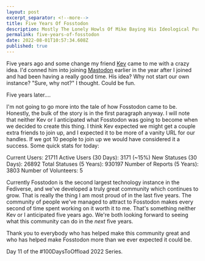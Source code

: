 ```yaml
---
layout: post
excerpt_separator: <!--more-->
title: Five Years Of Fosstodon
description: Mostly The Lonely Howls Of Mike Baying His Ideological Purity At The Moon
permalink: five-years-of-fosstodon
date: 2022-08-01T10:57:34.608Z
published: true
---
```


Five years ago and some change my friend [Kev](https://fosstodon.org/@kev) came to me with a crazy idea. I'd conned him into joining [Mastodon](https://joinmastodon.org) earlier in the year after I joined and had been having a really good time. His idea? Why not start our own instance? "Sure, why not?" I thought. Could be fun.

Five years later....

<!--more-->

I'm not going to go more into the tale of how Fosstodon came to be. Honestly, the bulk of the story is in the first paragraph anyway. I will note that neither Kev or I anticipated what Fosstodon was going to become when we decided to create this thing. I think Kev expected we might get a couple extra friends to join up, and I expected it to be more of a vanity URL for our handles. If we got 10 people to join up we would have considered it a success. Some quick stats for today:

Current Users: 21711
Active Users (30 Days): 3171 (~15%)
New Statuses (30 Days): 26892
Total Statuses (5 Years): 930197
Number of Reports (5 Years): 3803
Number of Volunteers: 5

Currently Fosstodon is the second largest technology instance in the Fediverse, and we've developed a truly great community which continues to grow. That is really the thing I am most proud of in the last five years. The community of people we've managed to attract to Fosstodon makes every second of time spent working on it worth it to me. That's something neither Kev or I anticipated five years ago. We're both looking forward to seeing what this community can do in the _next_ five years.

Thank you to everybody who has helped make this community great and who has helped make Fosstodon more than we ever expected it could be.

Day 11 of the #100DaysToOffload 2022 Series.
